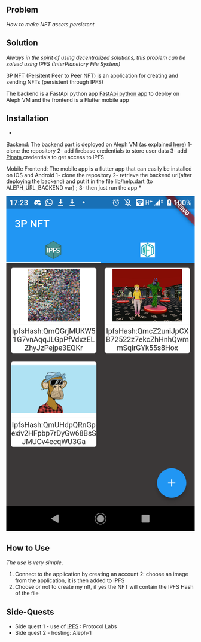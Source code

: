 ## Problem

*How to make NFT assets persistent*


## Solution

*Always in the spirit of using decentralized solutions, this problem can be solved using IPFS (InterPlanetary File System)*


3P NFT (Persitent Peer to Peer NFT) is an application for creating and sending NFTs (persistent through IPFS)

The backend is a FastApi python app [FastApi python app](https://github.com/Kossi-Francois/alpheenProject) to deploy on Aleph VM and
the frontend is a Flutter mobile app


## Installation

*
Backend: The backend part is deployed on Aleph VM (as explained [here](https://github.com/aleph-im/aleph-vm))
  1- clone the repository
  2- add firebase credentials to store user data
  3- add [Pinata ](https://app.pinata.cloud/) credentials to get access to IPFS
  
  
Mobile Frontend: The mobile app is a flutter app that can easily be installed on IOS and Android
  1- clone the repository
  2- retrieve the backend url(after deploying the backend) and put it in the file lib/help.dart (to ALEPH_URL_BACKEND var) ; 
  3- then just run the app
*



![alt text](https://github.com/Kossi-Francois/p2phackathon_blockFive_3p/blob/main/screen.png?raw=true)


## How to Use

*The use is very simple*.
1. Connect to the application by creating an account
2: choose an image from the application, it is then added to IPFS
3. Choose or not to create my nft, if yes the NFT will contain the IPFS Hash of the file



## Side-Quests

- Side quest 1 - use of [IPFS](https://github.com/Kossi-Francois/alpheenProject/blob/main/ipfsmod/mainIPFS.py)  : Protocol Labs
- Side quest 2 - hosting:  Aleph-1

